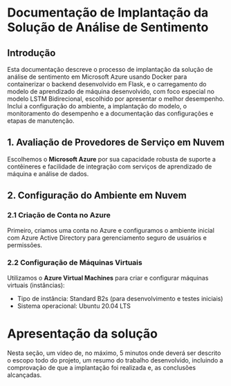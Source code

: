 # Documentação de Implantação da Solução de Análise de Sentimento

## Introdução
Esta documentação descreve o processo de implantação da solução de análise de sentimento em Microsoft Azure usando Docker para containerizar o backend desenvolvido em Flask, e o carregamento do modelo de aprendizado de máquina desenvolvido, com foco especial no modelo LSTM Bidirecional, escolhido por apresentar o melhor desempenho. Inclui a configuração do ambiente, a implantação do modelo, o monitoramento do desempenho e a documentação das configurações e etapas de manutenção.

## 1. Avaliação de Provedores de Serviço em Nuvem
Escolhemos o **Microsoft Azure** por sua capacidade robusta de suporte a contêineres e facilidade de integração com serviços de aprendizado de máquina e análise de dados.

## 2. Configuração do Ambiente em Nuvem
### 2.1 Criação de Conta no Azure

Primeiro, criamos uma conta no Azure e configuramos o ambiente inicial com Azure Active Directory para gerenciamento seguro de usuários e permissões.

### 2.2 Configuração de Máquinas Virtuais

Utilizamos o **Azure Virtual Machines** para criar e configurar máquinas virtuais (instâncias):
- Tipo de instância: Standard B2s (para desenvolvimento e testes iniciais)
- Sistema operacional: Ubuntu 20.04 LTS




# Apresentação da solução

Nesta seção, um vídeo de, no máximo, 5 minutos onde deverá ser descrito o escopo todo do projeto, um resumo do trabalho desenvolvido, incluindo a comprovação de que a implantação foi realizada e, as conclusões alcançadas.

